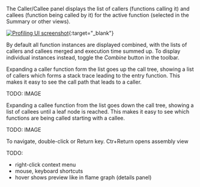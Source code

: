 The Caller/Callee panel displays the list of callers (functions calling it) and callees (function being called by it) for the active function (selected in the Summary or other views).  

[![Profiling UI screenshot](img/.png)](img/caller-view_1002x539.png){:target="_blank"}

By default all function instances are displayed combined, with the lists of callers and callees merged and execution time summed up. To display individual instances instead, toggle the *Combine* button in the toolbar.

Expanding a caller function form the list goes up the call tree, showing a list of callers which forms a stack trace leading to the entry function. This makes it easy to see the call path that leads to a caller.

TODO: IMAGE

Expanding a callee function from the list goes down the call tree, showing a list of callees until a leaf node is reached. This makes it easy to see which functions are being called starting with a callee.

TODO: IMAGE

To navigate, double-click or Return key.
Ctr+Return opens assembly view

TODO:
- right-click context menu
- mouse, keyboard shortcuts
- hover shows preview like in flame graph (details panel)